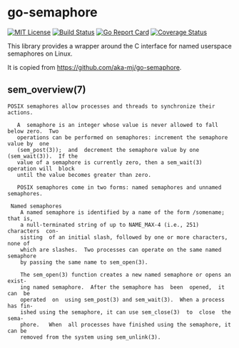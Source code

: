 # go-semaphore

[![MIT License](https://img.shields.io/badge/license-MIT-blue.svg)](https://github.com/pvbouwel/go-semaphore/blob/master/COPYING)
[![Build Status](https://travis-ci.org/pvbouwel/go-semaphore.svg?branch=master)](https://travis-ci.org/pvbouwel/go-semaphore)
[![Go Report Card](https://goreportcard.com/badge/github.com/pvbouwel/go-semaphore)](https://goreportcard.com/report/github.com/pvbouwel/go-semaphore)
[![Coverage Status](https://coveralls.io/repos/github/pvbouwel/go-semaphore/badge.svg?branch=master)](https://coveralls.io/github/pvbouwel/go-semaphore?branch=master)

This library provides a wrapper around the C interface for named userspace semaphores on Linux.

It is copied from https://github.com/aka-mj/go-semaphore.

## sem_overview(7)

    POSIX semaphores allow processes and threads to synchronize their actions.

       A  semaphore is an integer whose value is never allowed to fall below zero.  Two
       operations can be performed on semaphores: increment the semaphore value by  one
       (sem_post(3));  and  decrement the semaphore value by one (sem_wait(3)).  If the
       value of a semaphore is currently zero, then a sem_wait(3) operation will  block
       until the value becomes greater than zero.

       POSIX semaphores come in two forms: named semaphores and unnamed semaphores.

     Named semaphores
        A named semaphore is identified by a name of the form /somename; that is,
        a null-terminated string of up to NAME_MAX-4 (i.e., 251) characters  con‐
        sisting  of an initial slash, followed by one or more characters, none of
        which are slashes.  Two processes can operate on the same named semaphore
        by passing the same name to sem_open(3).

        The sem_open(3) function creates a new named semaphore or opens an exist‐
        ing named semaphore.  After the semaphore has  been  opened,  it  can  be
        operated  on  using sem_post(3) and sem_wait(3).  When a process has fin‐
        ished using the semaphore, it can use sem_close(3)  to  close  the  sema‐
        phore.   When  all processes have finished using the semaphore, it can be
        removed from the system using sem_unlink(3).
